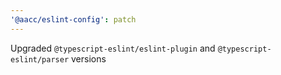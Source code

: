 ```yaml
---
'@aacc/eslint-config': patch
---
```


Upgraded `@typescript-eslint/eslint-plugin` and `@typescript-eslint/parser`
versions
